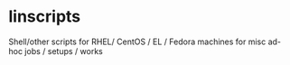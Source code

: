 linscripts
==========

Shell/other scripts for RHEL/ CentOS / EL / Fedora machines for misc ad-hoc jobs / setups / works
